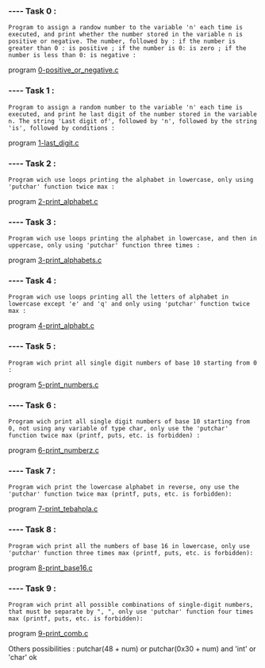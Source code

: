 ### ---- Task 0 :

    Program to assign a randow number to the variable 'n' each time is executed, and print whether the number stored in the variable n is positive or negative. The number, followed by : if the number is greater than 0 : is positive ; if the number is 0: is zero ; if the number is less than 0: is negative :

program [0-positive_or_negative.c](https://github.com/Mylliah/holbertonschool-low_level_programming/blob/main/variables_if_else_while/0-positive_or_negative.c)

### ---- Task 1 : 

    Program to assign a random number to the variable 'n' each time is executed, and print he last digit of the number stored in the variable n. The string 'Last digit of', followed by 'n', followed by the string 'is', followed by conditions : 

program [1-last_digit.c](https://github.com/Mylliah/holbertonschool-low_level_programming/blob/main/variables_if_else_while/1-last_digit.c)

### ---- Task 2 : 

    Program wich use loops printing the alphabet in lowercase, only using 'putchar' function twice max :

program [2-print_alphabet.c](https://github.com/Mylliah/holbertonschool-low_level_programming/blob/main/variables_if_else_while/2-print_alphabet.c)

### ---- Task 3 : 

    Program wich use loops printing the alphabet in lowercase, and then in uppercase, only using 'putchar' function three times :

program [3-print_alphabets.c](https://github.com/Mylliah/holbertonschool-low_level_programming/blob/main/variables_if_else_while/3-print_alphabets.c)


### ---- Task 4 :

    Program wich use loops printing all the letters of alphabet in lowercase except 'e' and 'q' and only using 'putchar' function twice max :

program [4-print_alphabt.c](https://github.com/Mylliah/holbertonschool-low_level_programming/blob/main/variables_if_else_while/4-print_alphabt.c)


### ---- Task 5 :

    Program wich print all single digit numbers of base 10 starting from 0 :

program [5-print_numbers.c](https://github.com/Mylliah/holbertonschool-low_level_programming/blob/main/variables_if_else_while/5-print_numbers.c)


### ---- Task 6 :

    Program wich print all single digit numbers of base 10 starting from 0, not using any variable of type char, only use the 'putchar' function twice max (printf, puts, etc. is forbidden) :

program [6-print_numberz.c](https://github.com/Mylliah/holbertonschool-low_level_programming/blob/main/variables_if_else_while/6-print_numberz.c)


### ---- Task 7 :

    Program wich print the lowercase alphabet in reverse, ony use the 'putchar' function twice max (printf, puts, etc. is forbidden): 

program [7-print_tebahpla.c](https://github.com/Mylliah/holbertonschool-low_level_programming/blob/main/variables_if_else_while/7-print_tebahpla.c)


### ---- Task 8 :

    Program wich print all the numbers of base 16 in lowercase, only use 'putchar' function three times max (printf, puts, etc. is forbidden):

program [8-print_base16.c](https://github.com/Mylliah/holbertonschool-low_level_programming/blob/main/variables_if_else_while/8-print_base16.c)


### ---- Task 9 : 

    Program wich print all possible combinations of single-digit numbers, that must be separate by ", ", only use 'putchar' function four times max (printf, puts, etc. is forbidden):

program [9-print_comb.c](https://github.com/Mylliah/holbertonschool-low_level_programming/blob/main/variables_if_else_while/9-print_comb.c) 

Others possibilities : putchar(48 + num) or putchar(0x30 + num) and 'int' or 'char' ok 
